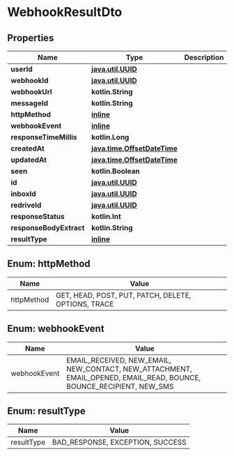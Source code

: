 
# WebhookResultDto

## Properties
Name | Type | Description | Notes
------------ | ------------- | ------------- | -------------
**userId** | [**java.util.UUID**](java.util.UUID) |  | 
**webhookId** | [**java.util.UUID**](java.util.UUID) |  | 
**webhookUrl** | **kotlin.String** |  | 
**messageId** | **kotlin.String** |  | 
**httpMethod** | [**inline**](#HttpMethodEnum) |  | 
**webhookEvent** | [**inline**](#WebhookEventEnum) |  | 
**responseTimeMillis** | **kotlin.Long** |  | 
**createdAt** | [**java.time.OffsetDateTime**](java.time.OffsetDateTime) |  | 
**updatedAt** | [**java.time.OffsetDateTime**](java.time.OffsetDateTime) |  | 
**seen** | **kotlin.Boolean** |  | 
**id** | [**java.util.UUID**](java.util.UUID) |  |  [optional]
**inboxId** | [**java.util.UUID**](java.util.UUID) |  |  [optional]
**redriveId** | [**java.util.UUID**](java.util.UUID) |  |  [optional]
**responseStatus** | **kotlin.Int** |  |  [optional]
**responseBodyExtract** | **kotlin.String** |  |  [optional]
**resultType** | [**inline**](#ResultTypeEnum) |  |  [optional]


<a name="HttpMethodEnum"></a>
## Enum: httpMethod
Name | Value
---- | -----
httpMethod | GET, HEAD, POST, PUT, PATCH, DELETE, OPTIONS, TRACE


<a name="WebhookEventEnum"></a>
## Enum: webhookEvent
Name | Value
---- | -----
webhookEvent | EMAIL_RECEIVED, NEW_EMAIL, NEW_CONTACT, NEW_ATTACHMENT, EMAIL_OPENED, EMAIL_READ, BOUNCE, BOUNCE_RECIPIENT, NEW_SMS


<a name="ResultTypeEnum"></a>
## Enum: resultType
Name | Value
---- | -----
resultType | BAD_RESPONSE, EXCEPTION, SUCCESS



